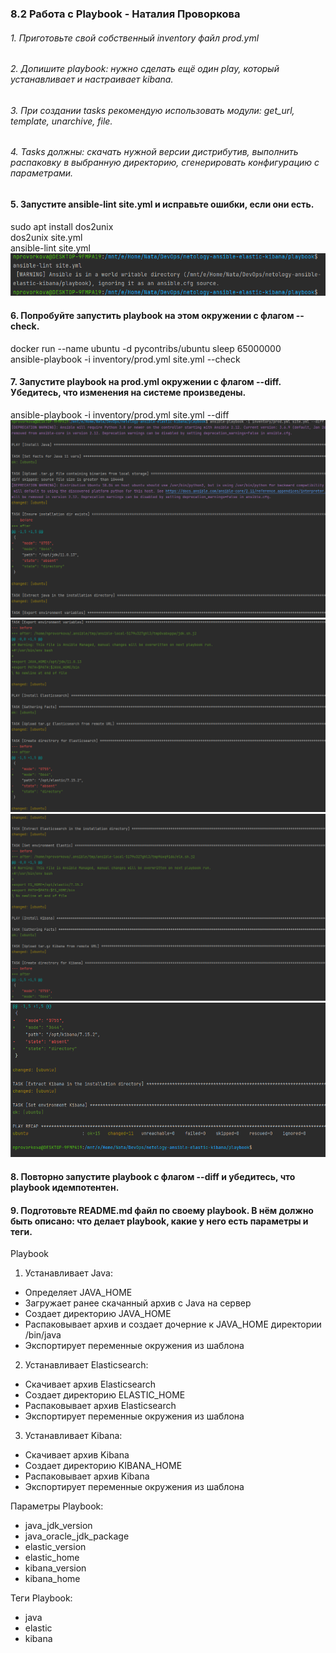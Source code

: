 ### 8.2 Работа с Playbook - Наталия Проворкова
###### 1. Приготовьте свой собственный inventory файл prod.yml
###### 2. Допишите playbook: нужно сделать ещё один play, который устанавливает и настраивает kibana.
###### 3. При создании tasks рекомендую использовать модули: get_url, template, unarchive, file.
###### 4. Tasks должны: скачать нужной версии дистрибутив, выполнить распаковку в выбранную директорию, сгенерировать конфигурацию с параметрами.
#### 5. Запустите ansible-lint site.yml и исправьте ошибки, если они есть.
sudo apt install dos2unix
<br>dos2unix site.yml
<br>ansible-lint site.yml
![5](imgs/ansible-lint.png)
#### 6. Попробуйте запустить playbook на этом окружении с флагом --check.
docker run --name ubuntu -d pycontribs/ubuntu sleep 65000000
<br>ansible-playbook -i inventory/prod.yml site.yml --check

#### 7. Запустите playbook на prod.yml окружении с флагом --diff. Убедитесь, что изменения на системе произведены.
ansible-playbook -i inventory/prod.yml site.yml --diff
![7_1](imgs/7_1.png)
![7_2](imgs/7_2.png)
![7_3](imgs/7_3.png)
![7_4](imgs/7_4.png)
#### 8. Повторно запустите playbook с флагом --diff и убедитесь, что playbook идемпотентен.
#### 9. Подготовьте README.md файл по своему playbook. В нём должно быть описано: что делает playbook, какие у него есть параметры и теги.
Playbook 
1. Устанавливает Java:
* Определяет JAVA_HOME
* Загружает ранее скачанный архив с Java на сервер
* Создает директорию JAVA_HOME
* Распаковывает архив и создает дочерние к JAVA_HOME директории /bin/java 
* Экспортирует переменные окружения из шаблона
2. Устанавливает Elasticsearch:
* Скачивает архив Elasticsearch
* Создает директорию ELASTIC_HOME
* Распаковывает архив Elasticsearch
* Экспортирует переменные окружения из шаблона
3. Устанавливает Kibana:
* Скачивает архив Kibana
* Создает директорию KIBANA_HOME
* Распаковывает архив Kibana
* Экспортирует переменные окружения из шаблона

Параметры Playbook:
* java_jdk_version
* java_oracle_jdk_package
* elastic_version
* elastic_home
* kibana_version
* kibana_home

Теги Playbook:
* java
* elastic
* kibana
